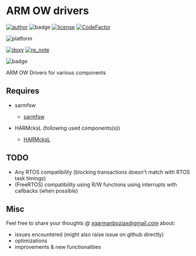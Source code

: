 # ARM OW drivers

[![author](https://img.shields.io/endpoint?url=https://gist.githubusercontent.com/SMFSW/a9a2b2a02fda1b33461d53ddfe69d649/raw/auth_SMFSW.json)](https://github.com/SMFSW)
![badge](https://img.shields.io/endpoint?url=https://gist.githubusercontent.com/SMFSW/a9a2b2a02fda1b33461d53ddfe69d649/raw/ow_drivers_status_badge.json)
[![license](https://img.shields.io/badge/License-MIT-darkred.svg)](LICENSE)
[![CodeFactor](https://www.codefactor.io/repository/github/smfsw/ow_drivers/badge)](https://www.codefactor.io/repository/github/smfsw/ow_drivers)

![platform](https://img.shields.io/endpoint?url=https://gist.githubusercontent.com/SMFSW/a9a2b2a02fda1b33461d53ddfe69d649/raw/platform_STM32.json)

[![doxy](https://img.shields.io/endpoint?url=https://gist.githubusercontent.com/SMFSW/a9a2b2a02fda1b33461d53ddfe69d649/raw/tool_DOXY.json)](https://smfsw.github.io/ow_drivers)
[![re_note](https://img.shields.io/endpoint?url=https://gist.githubusercontent.com/SMFSW/a9a2b2a02fda1b33461d53ddfe69d649/raw/tool_RN.json)](ReleaseNotes.md)

![badge](https://img.shields.io/endpoint?url=https://gist.githubusercontent.com/SMFSW/a9a2b2a02fda1b33461d53ddfe69d649/raw/ow_drivers_custom_repo_badge.json)

ARM OW Drivers for various components

## Requires

- sarmfsw
  - [sarmfsw](https://github.com/SMFSW/sarmfsw)

- HARMcksL (following used components(s))
  - [HARMcksL](https://github.com/SMFSW/HARMcksL)

## TODO

- Any RTOS compatibility (blocking transactions doesn't match with RTOS task timings)
- (FreeRTOS) compatibility using R/W functions using interrupts with callbacks (when possible)

## Misc

Feel free to share your thoughts @ xgarmanboziax@gmail.com about:

- issues encountered (might also raise issue on github directly)
- optimizations
- improvements & new functionalities
